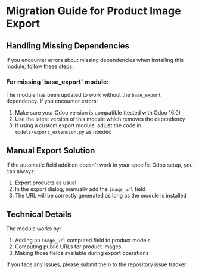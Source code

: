 # Migration Guide for Product Image Export

## Handling Missing Dependencies

If you encounter errors about missing dependencies when installing this module, follow these steps:

### For missing 'base_export' module:

The module has been updated to work without the `base_export` dependency. If you encounter errors:

1. Make sure your Odoo version is compatible (tested with Odoo 16.0)
2. Use the latest version of this module which removes the dependency
3. If using a custom export module, adjust the code in `models/export_extension.py` as needed

## Manual Export Solution

If the automatic field addition doesn't work in your specific Odoo setup, you can always:

1. Export products as usual
2. In the export dialog, manually add the `image_url` field
3. The URL will be correctly generated as long as the module is installed

## Technical Details

The module works by:

1. Adding an `image_url` computed field to product models
2. Computing public URLs for product images
3. Making those fields available during export operations

If you face any issues, please submit them to the repository issue tracker.
